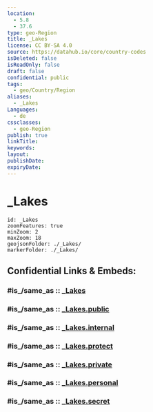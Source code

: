 ```yaml
---
location:
  - 5.8
  - 37.6
type: geo-Region
title: _Lakes
license: CC BY-SA 4.0
source: https://datahub.io/core/country-codes
isDeleted: false
isReadOnly: false
draft: false
confidential: public
tags:
  - geo/Country/Region
aliases:
  - _Lakes
Languages:
  - de
cssclasses:
  - geo-Region
publish: true
linkTitle:
keywords:
layout:
publishDate:
expiryDate:
---
```


# _Lakes

```leaflet
id: _Lakes
zoomFeatures: true 
minZoom: 2 
maxZoom: 18
geojsonFolder: ./_Lakes/
markerFolder: ./_Lakes/
```


## Confidential Links & Embeds: 

### #is_/same_as :: [_Lakes](/_Standards/Earth/Continent/Africa/Africa~East/Ethiopia/Regions~Ethiopia/Southern_Nations/_Lakes.md) 

### #is_/same_as :: [_Lakes.public](/_public/Earth/Continent/Africa/Africa~East/Ethiopia/Regions~Ethiopia/Southern_Nations/_Lakes.public.md) 

### #is_/same_as :: [_Lakes.internal](/_internal/Earth/Continent/Africa/Africa~East/Ethiopia/Regions~Ethiopia/Southern_Nations/_Lakes.internal.md) 

### #is_/same_as :: [_Lakes.protect](/_protect/Earth/Continent/Africa/Africa~East/Ethiopia/Regions~Ethiopia/Southern_Nations/_Lakes.protect.md) 

### #is_/same_as :: [_Lakes.private](/_private/Earth/Continent/Africa/Africa~East/Ethiopia/Regions~Ethiopia/Southern_Nations/_Lakes.private.md) 

### #is_/same_as :: [_Lakes.personal](/_personal/Earth/Continent/Africa/Africa~East/Ethiopia/Regions~Ethiopia/Southern_Nations/_Lakes.personal.md) 

### #is_/same_as :: [_Lakes.secret](/_secret/Earth/Continent/Africa/Africa~East/Ethiopia/Regions~Ethiopia/Southern_Nations/_Lakes.secret.md)

